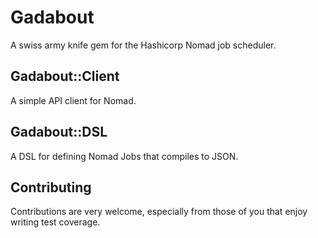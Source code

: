 # Gadabout
A swiss army knife gem for the Hashicorp Nomad job scheduler.

## Gadabout::Client
A simple API client for Nomad.

## Gadabout::DSL
A DSL for defining Nomad Jobs that compiles to JSON.

## Contributing
Contributions are very welcome, especially from those of you that enjoy writing test coverage.
